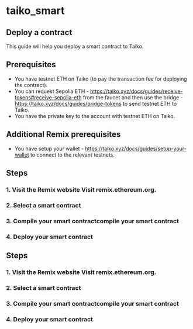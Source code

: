 # taiko_smart

## Deploy a contract
This guide will help you deploy a smart contract to Taiko.

## Prerequisites
- You have testnet ETH on Taiko (to pay the transaction fee for deploying the contract).
- You can request Sepolia ETH - https://taiko.xyz/docs/guides/receive-tokens#receive-sepolia-eth from the faucet and then use the bridge - https://taiko.xyz/docs/guides/bridge-tokens to send testnet ETH to Taiko.
- You have the private key to the account with testnet ETH on Taiko.

## Additional Remix prerequisites
- You have setup your wallet - https://taiko.xyz/docs/guides/setup-your-wallet to connect to the relevant testnets.


## Steps
### 1. Visit the Remix website Visit remix.ethereum.org.
### 2. Select a smart contract
### 3. Compile your smart contractcompile your smart contract
### 4. Deploy your smart contract

## Steps
### 1. Visit the Remix website Visit remix.ethereum.org.
### 2. Select a smart contract
### 3. Compile your smart contractcompile your smart contract
### 4. Deploy your smart contract

